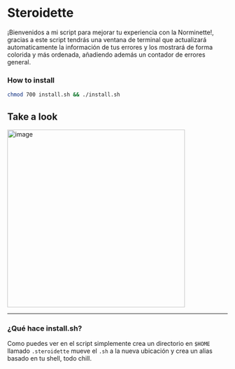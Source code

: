 # Steroidette

¡Bienvenidos a mi script para mejorar tu experiencia con la Norminette!, gracias a este script tendrás una ventana de terminal que actualizará automaticamente la información de tus errores y los mostrará de forma colorida y más ordenada, añadiendo además un contador de errores general.

### How to install
```BASH
chmod 700 install.sh && ./install.sh
```
## Take a look
<img width="406" alt="image" src="https://github.com/n0c3Nz/Steroidette/assets/106092515/2b3972af-1eb8-4480-8455-85af638b1fa3">

---

### ¿Qué hace install.sh?

Como puedes ver en el script simplemente crea un directorio en `$HOME` llamado `.steroidette` mueve el `.sh` a la nueva ubicación y crea un alias basado en tu shell, todo chill.
